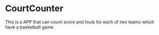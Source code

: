 # CourtCounter
This is a APP that can count score and fouls for each of two teams which have a basketball game.
